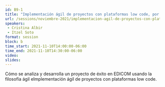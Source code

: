```yaml
---
id: B9-1
title: "Implementación ágil de proyectos con plataformas low code, por Edicom"
url: /sessions/noviembre-2021/implementacion-agil-de-proyectos-con-plataformas-low-code
speakers:
 - Cristina Albir
 - Itzel Soto
format: session
block: b
time_start: 2021-11-10T14:00:00-06:00
time_end: 2021-11-10T14:30:00-06:00
video:
slides:
---
```


Cómo se analiza y desarrolla un proyecto de éxito en EDICOM usando la filosofía ágil eImplementación ágil de proyectos con plataformas low code.